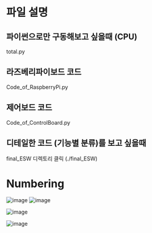 # 파일 설명

## 파이썬으로만 구동해보고 싶을때 (CPU)
total.py

## 라즈베리파이보드 코드
Code_of_RaspberryPi.py

## 제어보드 코드
Code_of_ControlBoard.py

## 디테일한 코드 (기능별 분류)를 보고 싶을때
final_ESW 디렉토리 클릭 (./final_ESW)


# Numbering
![image](https://user-images.githubusercontent.com/68888169/201866626-dbf5227a-729c-4310-8d66-c3c9cda3a6ac.png)
![image](https://user-images.githubusercontent.com/68888169/201867211-3a3071a9-c091-4e44-9cee-e1e4bde015d9.png)


![image](https://user-images.githubusercontent.com/68888169/201863414-0c5a10d3-9d01-4ec9-96c5-096d8a3ae227.png)

![image](https://user-images.githubusercontent.com/68888169/201863480-db6604af-6ddf-4999-b754-d790ed7b115f.png)

